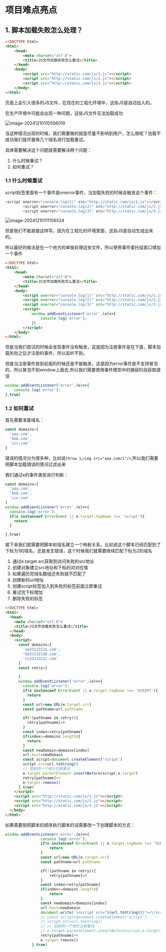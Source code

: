 # 项目难点亮点

## 1. 脚本加载失败怎么处理？

```html
<!DOCTYPE html>
<html>
	<head>
		<meta charset="utf-8">
		<title>JS文件加载失败怎么重试</title>
	</head>
	<body>
		<script src="http://static.com/js/1.js"></script>
		<script src="http://static.com/js/2.js"></script>
		<script src="http://static.com/js/3.js"></script>
	</body>
</html>
```

页面上会引入很多的JS文件，在现在的工程化环境中，这些JS是自动加入的。

在生产环境中可能会出现一种问题，这些JS文件无法加载成功

![image-20241210110556019](http://cdn.mengyang.online/202412101106504.png)

当这种情况出现的时候，我们需要做的就是尽量不影响到用户，怎么做呢？加载不成功我们就尽量换几个域名进行加载重试。

具体需要解决这个问题就需要解决两个问题：

1. 什么时候重试？
2. 如何重试？



### 1.1 什么时候重试

script标签里面有一个事件是onerror事件，当加载失败的时候会触发这个事件：

```js
<script onerror="console.log(1)" src="http://static.com/js/1.js"></script>
		<script onerror="console.log(2)" src="http://static.com/js/2.js"></script>
		<script onerror="console.log(3)" src="http://static.com/js/3.js"></script>
```

![image-20241210111106524](http://cdn.mengyang.online/202412101111559.png)

但是我们不能直接这样写，因为在工程化的环境里面，这些JS是自动生成出来的。

所以最好的做法是在一个地方的单独处理这些文件，所以使用事件委托给窗口增加一个事件

```html
<!DOCTYPE html>
<html>
	<head>
		<meta charset="utf-8">
		<title>JS文件加载失败怎么重试</title>
	</head>
	<body>
		<script onerror="console.log(1)" src="http://static.com/js/1.js"></script>
		<script onerror="console.log(2)" src="http://static.com/js/2.js"></script>
		<script onerror="console.log(3)" src="http://static.com/js/3.js"></script>
		<script>
			window.addEventListener('error',(e)=>{
				console.log('error');
			})
		</script>
	</body>
</html>
```

但是当我们尝试的时候会发现事件没有触发，这是因为注册事件是在下面，脚本加载失败之后才注册的事件，所以监听不到。

但是当注册事件放到前面的时候还是不能触发，这是因为error事件是不支持冒泡的，所以冒泡不到window上面去,所以我们需要使用事件模型中的捕获阶段获取错误

```js
window.addEventListener('error',(e)=>{
	console.log('error');
},true)
```



### 1.2 如何重试

首先需要准备域名：

```js
const domains=[
  'aaa.com',
  'bbb.com',
  'ccc.com'
]
```

错误的情况分为很多种，比如说`throw 1`,`<img src="aaa.com/1"/>`,所以我们需要把脚本加载错误的情况过滤出来

我们通过e的事件类型进行判断：

```js
const domains=[
  'aaa.com',
  'bbb.com',
  'ccc.com'
]
window.addEventListener('error',(e)=>{
  console.log('error');
  if(e instanceof ErrorEvent || e.target.tagName !== 'script'){
    return 
  }

},true)
```

接下来我们就需要把脚本和域名建立一个映射关系，比如说这个脚本已经匹配到了下标为1的域名，还是发生错误，这个时候我们就需要继续匹配下标为2的域名

1. 通过e.target.src获取到访问失败的src地址
2. 创建对象建立src地址和下标的对对应值
3. 如果遍历完域名数组还失败就不匹配了
4. 创建新的url地址
5. 创建script标签加入到失败的标签前面立即重试
6. 重试完下标增加
7. 删除失败的标签



```html
<!DOCTYPE html>
<html>
  <head>
    <meta charset="utf-8">
    <title>JS文件加载失败怎么重试</title>
  </head>
  <body>
    <script>
      const domains=[
        'aa2312312a.com',
        'bb3213213b.com',
        'cc2312312c.com'
      ]
      const retry={

      }
      window.addEventListener('error',(e)=>{
        console.log('error');
        if(e instanceof ErrorEvent || e.target.tagName !== 'SCRIPT'){
          return 
        }
        const url=new URL(e.target.src)
        const pathname=url.pathname

        if(!(pathname in retry)){
          retry[pathname]=0
        }
        const index=retry[pathname]
        if(index>=domains.length){
          return 
        }
        const newDomain=domains[index]
        url.host=newDomain
        const script=document.createElement('script')
        script.src=url.toString()
        // 加到同一个地方立即重试
        e.target.parentElement.insertBefore(script,e.target)
        retry[pathname]++
        e.target.remove()
      },true)
    </script>
    <script src="http://static.com/js/1.js"></script>
    <script src="http://static.com/js/2.js"></script>
    <script src="http://static.com/js/3.js"></script>
  </body>
</html>
```

如果需要按照脚本的顺序执行脚本的话需要改一下创建脚本的方式：

```js
window.addEventListener('error',(e)=>{
				console.log('error');
				if(e instanceof ErrorEvent || e.target.tagName !== 'SCRIPT'){
					return 
				}
				const url=new URL(e.target.src)
				const pathname=url.pathname

				if(!(pathname in retry)){
					retry[pathname]=0
				}
				const index=retry[pathname]
				if(index>=domains.length){
					return 
				}
				const newDomain=domains[index]
				url.host=newDomain
				document.write(`\<script src="${url.toString()}"><\/script>`)
				// const script=document.createElement('script')
				// script.src=url.toString()
				// // 加到同一个地方立即重试
				// e.target.parentElement.insertBefore(script,e.target)
				retry[pathname]++
				e.target.remove()
			},true)
```

